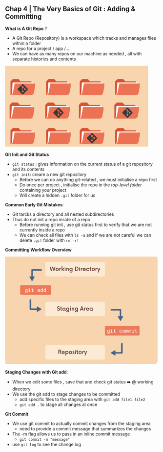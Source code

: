 ## Chap 4 | The Very Basics of Git : Adding & Committing 



**What is A Git Repo** ? 

- A Git Repo (Repository) is a workspace which tracks and manages files within a folder 
- A repo for a project / app /...
- We can have as many repos on our machine as needed , all with separate histories and contents 

<img src="../Assets/git-repo.png" style="zoom: 80%;" />

**Git Init and Git Status**

- `git status` : gives information on the current status of a git repository and its contents 
- `git init`: creare a new git repository
  - Before we can do anything git-related , we must initialise a repo first
  - Do once per project , initialise the repo in the *top-level folder* containing your project 
  - Will create a hidden `.git` folder for us 

**Common Early Git Mistakes**:

- Git tarcks a directory and all nested subdirectories
- Thus do not init a repo inside of a repo 
  - Before running git init , use git status first to verify that we are not currently inside a repo 
  - We can check all files with `ls -a` and if we are not careful we can delete `.git` folder with `rm -rf`

**Committing Workflow Overview**

![](../Assets/committing-workflow.png)

**Staging Changes with Git add**:

- When we edit some files , save that and check git status ➡️ @ working directory 
- We use the git add to stage changes to be committed
  - add specific files to the staging area with `git add file1 file2`
  - `git add .` to stage all changes at once 

**Git Commit**

- We use git commit to actually commit changes from the staging area 
  - need to provide a commit message that summarizes the changes 
- The -m flag allows us to pass in an inline commit message 
  - `git commit -m "message"`
- use `git log` to see the change log 



